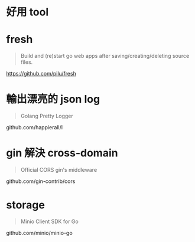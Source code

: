 # 好用 tool

# fresh
> Build and (re)start go web apps after saving/creating/deleting source files.

https://github.com/pilu/fresh


# 輸出漂亮的 json log
> Golang Pretty Logger

github.com/happierall/l

# gin 解決 cross-domain
> Official CORS gin's middleware

github.com/gin-contrib/cors

# storage
> Minio Client SDK for Go

github.com/minio/minio-go